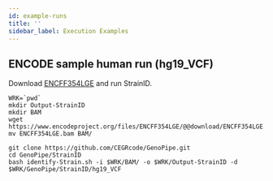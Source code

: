 ```yaml
---
id: example-runs
title: ''
sidebar_label: Execution Examples
---
```


## ENCODE sample human run (hg19_VCF)
Download [ENCFF354LGE] and run StrainID.

```
WRK=`pwd`
mkdir Output-StrainID
mkdir BAM
wget https://www.encodeproject.org/files/ENCFF354LGE/@@download/ENCFF354LGE.bam
mv ENCFF354LGE.bam BAM/

git clone https://github.com/CEGRcode/GenoPipe.git
cd GenoPipe/StrainID
bash identify-Strain.sh -i $WRK/BAM/ -o $WRK/Output-StrainID -d $WRK/GenoPipe/StrainID/hg19_VCF
```

[ENCFF354LGE]:https://www.encodeproject.org/files/ENCFF354LGE/
